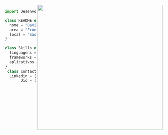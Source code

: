 
<img src="https://raw.githubusercontent.com/MicaelliMedeiros/micaellimedeiros/master/image/computer-illustration.png" min-width="400px" max-width="400px" width="400px" align="right">

```js
import Desenvolvedor from "CodaFofo";

class README extends Desenvolvedor | Ui/Ux {
  nome = "David Lucas";
  area = "Front-End";
  local = "São Paulo";
}

class Skills extends Desenvolvedor {
  linguagens = ["HTML5", "CSS3", "JavaScript", "Java", "Python"];
  frameworks = ["Angular", "Spring"];
  aplicativos = ["Figma", "Adobe XD" ,"Visual Code"];
}
 class contact extends David Lucas  
  Linkedin = (https://www.linkedin.com/in/david-lucas-92619a1b3)
       Dio = (https://www.dio.me/users/davidcontatodev)
  

 
  